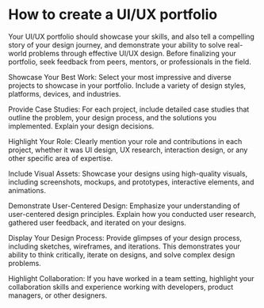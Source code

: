 # How to create a UI/UX portfolio

Your UI/UX portfolio should showcase your skills, and also tell a compelling story of your design journey, and demonstrate your ability to solve real-world problems through effective UI/UX design. Before finalizing your portfolio, seek feedback from peers, mentors, or professionals in the field.

Showcase Your Best Work: Select your most impressive and diverse projects to showcase in your portfolio. Include a variety of design styles, platforms, devices, and industries.

Provide Case Studies: For each project, include detailed case studies that outline the problem, your design process, and the solutions you implemented. Explain your design decisions.

Highlight Your Role: Clearly mention your role and contributions in each project, whether it was UI design, UX research, interaction design, or any other specific area of expertise.

Include Visual Assets: Showcase your designs using high-quality visuals, including screenshots, mockups, and prototypes, interactive elements, and animations.

Demonstrate User-Centered Design: Emphasize your understanding of user-centered design principles. Explain how you conducted user research, gathered user feedback, and iterated on your designs.

Display Your Design Process: Provide glimpses of your design process, including sketches, wireframes, and iterations. This demonstrates your ability to think critically, iterate on designs, and solve complex design problems.

Highlight Collaboration: If you have worked in a team setting, highlight your collaboration skills and experience working with developers, product managers, or other designers.
